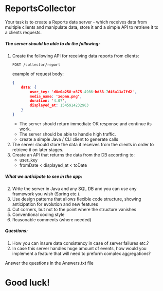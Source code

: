 # ReportsCollector

Your task is to create a Reports data server - which receives data from multiple clients 
and manipulate data, store it and a simple API to retrieve it to a clients requests.



##### The server should be able to do the following:
1. Create the following API for receiving data reports from clients:
    ```
    POST /collector/report
    ``` 
    example of request body:
    ```json
    {
        data: {
            user_key: 'd8c0a258-e375-4986-bd33-7d46a11a7fd2',
            media_name: 'xepnn.png',
            duration: '4.07',
            displayed_at: 1545914232903
        }
    }
    ```
    * The server should return immediate OK response and continue its work.
    * The server should be able to handle high traffic.
    * create a simple Java / CLI client to generate calls
 2. The server should store the data it receives from the clients in order to retrieve it on later stages.
 3. Create an API that returns the data from the DB according to:
    - user_key
    * fromDate < displayed_at < toDate   



##### What we anticipate to see in the  app:

2. Write the server in Java and any SQL DB and you can use any framework you wish (Spring etc.). 
2. Use design patterns that allows flexible code structure, showing anticipation for evolution and new features 
2. Cut corners, but not to the point where the structure vanishes
2. Conventional coding style
3. Reasonable comments (where needed)

##### Questions:
1. How you can insure data consistency in case of server failures etc.? 
2. In case this server handles huge amount of events, how would you implement a feature that will need to preform complex aggregations?  

Answer the questions in the Answers.txt file

# Good luck!